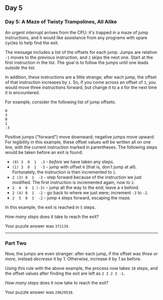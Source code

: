 ## Day 5

### Day 5: A Maze of Twisty Trampolines, All Alike

An urgent interrupt arrives from the CPU: it's trapped in a maze of jump instructions, and it
would like assistance from any programs with spare cycles to help find the exit.

The message includes a list of the offsets for each jump. Jumps are relative: `-1` moves to
the previous instruction, and `2` skips the next one. Start at the first instruction in the list.
The goal is to follow the jumps until one leads _outside_ the list.

In addition, these instructions are a little strange; after each jump, the offset of that instruction
increases by `1`. So, if you come across an offset of `3`, you would move three instructions
forward, but change it to a `4` for the next time it is encountered.

For example, consider the following list of jump offsets:

```
0
3
0
1
-3
```

Positive jumps ("forward") move downward; negative jumps move upward. For legibility in
this example, these offset values will be written all on one line, with the current instruction
marked in parentheses. The following steps would be taken before an exit is found:

- `(0) 3  0  1  -3`  - _before_ we have taken any steps.
- `(1) 3  0  1  -3`  - jump with offset `0` (that is, don't jump at all). Fortunately, the instruction is then incremented to `1`.
- `2 (3) 0  1  -3`  - step forward because of the instruction we just modified. The first instruction is incremented again, now to `2`.
- `2  4  0  1 (-3)` - jump all the way to the end; leave a `4` behind.
- `2 (4) 0  1  -2`  - go back to where we just were; increment `-3` to `-2`.
- `2  5  0  1  -2`  - jump `4` steps forward, escaping the maze.

In this example, the exit is reached in `5` steps.

_How many steps_ does it take to reach the exit?

Your puzzle answer was `372139`.

---

### Part Two

Now, the jumps are even stranger: after each jump, if the offset was _three or more_,
instead _decrease_ it by 1. Otherwise, increase it by _1_ as before.

Using this rule with the above example, the process now takes `10` steps, and the offset
values after finding the exit are left as `2 3 2 3 -1`.

_How many steps_ does it now take to reach the exit?

Your puzzle answer was `29629538`.
